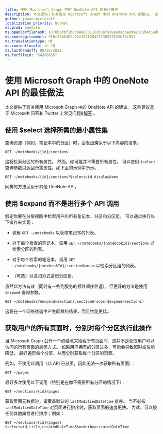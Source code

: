 ```yaml
---
title: 使用 Microsoft Graph 中的 OneNote API 的最佳做法
description: 本文提供了有关使用 Microsoft Graph 中的 OneNote API 的建议。 这些建议基于 Microsoft 问答和 Twitter 上常见问题&解答。
author: jewan-microsoft
localization_priority: Normal
ms.prod: onenote
ms.openlocfilehash: a378b6fbf1b0cd488501168b6a7ad8ee9ac6a899e815b4d5ed8f2a04ffb9e4de
ms.sourcegitcommit: 986c33b848fa22a153f28437738953532b78c051
ms.translationtype: MT
ms.contentlocale: zh-CN
ms.lasthandoff: 08/05/2021
ms.locfileid: "54208655"
---
```

# <a name="best-practices-for-working-with-the-onenote-api-in-microsoft-graph"></a>使用 Microsoft Graph 中的 OneNote API 的最佳做法

本文提供了有关使用 Microsoft Graph 中的 OneNote API 的建议。 这些建议基于 Microsoft 问答和 Twitter 上常见问题&[解答](/answers/topics/microsoft-graph-notes.html)  。

## <a name="use-select-to-select-the-minimum-set-of-properties-you-need"></a>使用 $select 选择所需的最小属性集

查询资源（例如，笔记本中的分区）时，会发出类似于以下内容的请求。

```http
GET ~/notebooks/{id}/sections
```

这将检索分区的所有属性。 然而，你可能并不需要所有属性。 可以使用 `$select` 查询参数只返回所需属性，如下面的示例中所示。

```http
GET ~/notebooks/{id}/sections?$select=id,displayName
```

同样的方法适用于其他 OneNote API。

## <a name="use-expand-instead-of-making-multiple-api-calls"></a>使用 $expand 而不是进行多个 API 调用

假定你要在分层视图中检索用户的所有笔记本、分区和分区组。 可以通过执行以下操作来实现：

* 调用 `GET ~/notebooks` 以获取笔记本的列表。

* 对于每个检索的笔记本，调用 `GET ~/notebooks/{notebookId}/sections` 以检索分区的列表。

* 对于每个检索的笔记本，调用 `GET ~/notebooks/{notebookId}/sectionGroups` 以检索分区组的列表。

* （可选）以递归方式遍历分区组。

虽然此方法有效（同时有一些到服务的额外顺序往返），但更好的方法是使用 `$expand` 查询参数。 

```http
GET ~/notebooks?$expand=sections,sectionGroups($expand=sections)
```

这将在一个网络往返中产生同样的结果，而且性能更佳。

## <a name="when-getting-all-pages-for-a-user-do-so-for-each-section-separately"></a>获取用户的所有页面时，分别对每个分区执行此操作

当 Microsoft Graph 公开一个终结点来检索所有页面时，这并不是获取用户可以访问的所有页面的最佳方式。 如果用户拥有的分区过多，可能会导致超时或性能降低。 最好遍历每个分区，从而分别获取每个分区的页面。

例如，不使用此调用（此 API 已分页，因此无法一次获取所有页面）：

```http
GET ~/pages
```

最好多次使用以下调用（特别是在你不需要所有分区的情况下）：

```http
GET ~/sections/{id}/pages
```

获取页面元数据时，请覆盖默认的 `lastModifiedDateTime` 排序。 当不必按 `lastModifiedDateTime` 对页面进行排序时，获取页面的速度更快。 为此，可以按任何其他属性进行排序；例如：

```http
GET ~/sections/{id}/pages?$select=id,title,createdDateTime&$orderby=createdDateTime
```